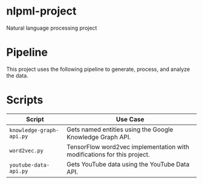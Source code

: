 # nlpml-project

Natural language processing project

# Pipeline

This project uses the following pipeline to generate, process, and analyze the data.



# Scripts

Script | Use Case
--- | ---
`knowledge-graph-api.py` | Gets named entities using the Google Knowledge Graph API.
`word2vec.py` | TensorFlow word2vec implementation with modifications for this project.
`youtube-data-api.py` | Gets YouTube data using the YouTube Data API.




